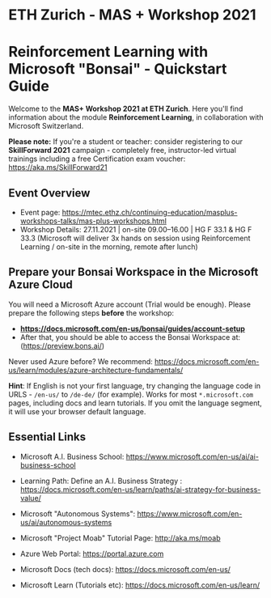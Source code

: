 # ETH Zurich - MAS + Workshop 2021 
# Reinforcement Learning with Microsoft "Bonsai" - Quickstart Guide

Welcome to the **MAS+ Workshop 2021 at ETH Zurich**. Here you'll find information about the module **Reinforcement Learning**, in collaboration with Microsoft Switzerland.


**Please note:** If you're a student or teacher: consider registering to our __SkillForward 2021__ campaign - completely free, instructor-led virtual trainings including a free Certification exam voucher: https://aka.ms/SkillForward21




## Event Overview
- Event page: https://mtec.ethz.ch/continuing-education/masplus-workshops-talks/mas-plus-workshops.html
- Workshop Details: 27.11.2021 | on-​site 09.00–16.00 | HG F 33.1 & HG F 33.3
(Microsoft will deliver 3x hands on session using Reinforcement Learning / on-site in the morning, remote after lunch)


## Prepare your Bonsai Workspace in the Microsoft Azure Cloud
You will need a Microsoft Azure account (Trial would be enough).
Please prepare the following steps __before__ the workshop:
- **https://docs.microsoft.com/en-us/bonsai/guides/account-setup**
- After that, you should be able to access the Bonsai Workspace at: (https://preview.bons.ai/)


Never used Azure before?
We recommend: https://docs.microsoft.com/en-us/learn/modules/azure-architecture-fundamentals/

__Hint__: 
If English is not your first language, try changing the language code in URLS - `/en-us/` to `/de-de/` (for example). 
Works for most `*.microsoft.com` pages, including docs and learn tutorials.
If you omit the language segment, it will use your browser default language.






## Essential Links

- Microsoft A.I. Business School: https://www.microsoft.com/en-us/ai/ai-business-school 
- Learning Path: Define an A.I. Business Strategy : https://docs.microsoft.com/en-us/learn/paths/ai-strategy-for-business-value/
- Microsoft "Autonomous Systems": https://www.microsoft.com/en-us/ai/autonomous-systems
- Microsoft "Project Moab" Tutorial Page: http://aka.ms/moab


- Azure Web Portal:  https://portal.azure.com
- Microsoft Docs (tech docs): https://docs.microsoft.com/en-us/
- Microsoft Learn (Tutorials etc): https://docs.microsoft.com/en-us/learn/



